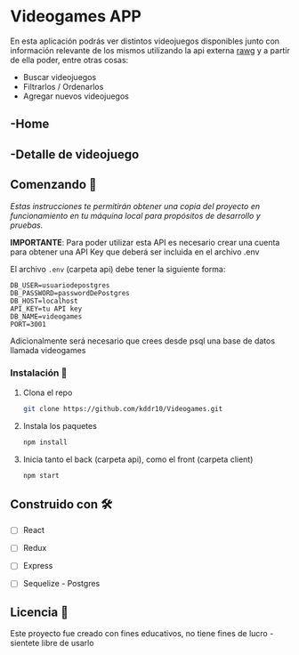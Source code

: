 # Videogames APP

En esta aplicación podrás ver distintos videojuegos disponibles junto con información relevante de los mismos utilizando la api externa [rawg](https://rawg.io/apidocs) y a partir de ella poder, entre otras cosas:

  - Buscar videojuegos
  - Filtrarlos / Ordenarlos
  - Agregar nuevos videojuegos


## -Home

## -Detalle de videojuego


## Comenzando 🚀

_Estas instrucciones te permitirán obtener una copia del proyecto en funcionamiento en tu máquina local para propósitos de desarrollo y pruebas._

__IMPORTANTE__: Para poder utilizar esta API es necesario crear una cuenta para obtener una API Key que deberá ser incluida en el archivo .env

El archivo `.env` (carpeta api) debe tener la siguiente forma:

```
DB_USER=usuariodepostgres
DB_PASSWORD=passwordDePostgres
DB_HOST=localhost
API_KEY=tu API key
DB_NAME=videogames
PORT=3001
```
Adicionalmente será necesario que crees desde psql una base de datos llamada videogames

### Instalación 🔧

1. Clona el repo
   ```sh
   git clone https://github.com/kddr10/Videogames.git
   ```
2. Instala los paquetes
   ```sh
   npm install
   ```
3. Inicia tanto el back (carpeta api), como el front (carpeta client)
   ```sh
   npm start
   ```
  
## Construido con 🛠️

- [ ] React
- [ ] Redux
- [ ] Express
- [ ] Sequelize - Postgres


## Licencia 📄

Este proyecto fue creado con fines educativos, no tiene fines de lucro - sientete libre de usarlo

